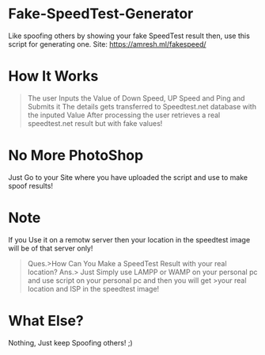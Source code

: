 # Fake-SpeedTest-Generator
Like spoofing others by showing your fake SpeedTest result then, use this script for generating one. Site: https://amresh.ml/fakespeed/

# How It Works
>The user Inputs the Value of Down Speed, UP Speed and Ping and Submits it
>The details gets transferred to Speedtest.net database with the inputed Value
>After processing the user retrieves a real speedtest.net result but with fake values!

# No More PhotoShop
Just Go to your Site where you have uploaded the script and use to make spoof results!

# Note
If you Use it on a remotw server then your location in the speedtest image will be of that server only!
>Ques.>How Can You Make a SpeedTest Result with your real location?
>Ans.> Just Simply use LAMPP or WAMP on your personal pc and use script on your personal pc and then you will get >your real location and ISP in the speedtest image!

# What Else?
Nothing, Just keep Spoofing others! ;)
